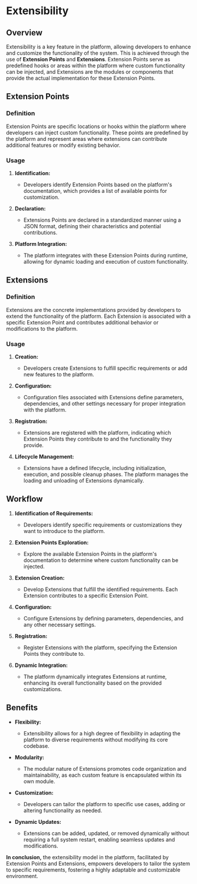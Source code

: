 # Extensibility

## Overview

Extensibility is a key feature in the platform, allowing developers to enhance and customize the functionality of the system. This is achieved through the use of **Extension Points** and **Extensions**. Extension Points serve as predefined hooks or areas within the platform where custom functionality can be injected, and Extensions are the modules or components that provide the actual implementation for these Extension Points.

## Extension Points

### Definition

Extension Points are specific locations or hooks within the platform where developers can inject custom functionality. These points are predefined by the platform and represent areas where extensions can contribute additional features or modify existing behavior.

### Usage

1. **Identification:**
   - Developers identify Extension Points based on the platform's documentation, which provides a list of available points for customization.

2. **Declaration:**
   - Extensions Points are declared in a standardized manner using a JSON format, defining their characteristics and potential contributions.

3. **Platform Integration:**
   - The platform integrates with these Extension Points during runtime, allowing for dynamic loading and execution of custom functionality.

## Extensions

### Definition

Extensions are the concrete implementations provided by developers to extend the functionality of the platform. Each Extension is associated with a specific Extension Point and contributes additional behavior or modifications to the platform.

### Usage

1. **Creation:**
   - Developers create Extensions to fulfill specific requirements or add new features to the platform.

2. **Configuration:**
   - Configuration files associated with Extensions define parameters, dependencies, and other settings necessary for proper integration with the platform.

3. **Registration:**
   - Extensions are registered with the platform, indicating which Extension Points they contribute to and the functionality they provide.

4. **Lifecycle Management:**
   - Extensions have a defined lifecycle, including initialization, execution, and possible cleanup phases. The platform manages the loading and unloading of Extensions dynamically.

## Workflow

1. **Identification of Requirements:**
   - Developers identify specific requirements or customizations they want to introduce to the platform.

2. **Extension Points Exploration:**
   - Explore the available Extension Points in the platform's documentation to determine where custom functionality can be injected.

3. **Extension Creation:**
   - Develop Extensions that fulfill the identified requirements. Each Extension contributes to a specific Extension Point.

4. **Configuration:**
   - Configure Extensions by defining parameters, dependencies, and any other necessary settings.

5. **Registration:**
   - Register Extensions with the platform, specifying the Extension Points they contribute to.

6. **Dynamic Integration:**
   - The platform dynamically integrates Extensions at runtime, enhancing its overall functionality based on the provided customizations.

## Benefits

- **Flexibility:**
  - Extensibility allows for a high degree of flexibility in adapting the platform to diverse requirements without modifying its core codebase.

- **Modularity:**
  - The modular nature of Extensions promotes code organization and maintainability, as each custom feature is encapsulated within its own module.

- **Customization:**
  - Developers can tailor the platform to specific use cases, adding or altering functionality as needed.

- **Dynamic Updates:**
  - Extensions can be added, updated, or removed dynamically without requiring a full system restart, enabling seamless updates and modifications.

**In conclusion,** the extensibility model in the platform, facilitated by Extension Points and Extensions, empowers developers to tailor the system to specific requirements, fostering a highly adaptable and customizable environment.
